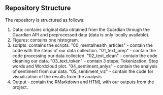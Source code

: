 ## Repository Structure
The repository is structured as follows:
1. Data: contains original data obtained from the Guardian through the Guardian API and preprocessed data (data is only locally available).
2. Figures: contains one histogram.
3. scripts: contains the scripts: 
"00_mentalhealth_articles" - contain the code with the steps of our data collection.
"01_text_prep" - contain the code processing our data collected. "02_text_clean" - contain the code cleaning our data.
"03_text_token" - contain 3 steps: Tokenization, Stop words and Wordcloud plot. 
"04_sentiment_anlys" - contain the analysis of sentiment from our data. "05_sentiment_viz" - contain the code for visualization of the results from the analysis.
4. Output - contain the RMarkdown and HTML with our outputs from the project.